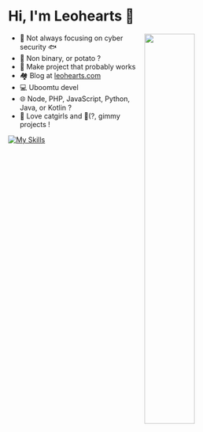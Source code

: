 # Hi, I'm Leohearts 🥔

<a href="https://github.com/leohearts?tab=repositories" >
  <img align=right width="45%" src="https://github-readme-stats.vercel.app/api?username=leohearts&show_icons=true&theme=default" />
</a>
  
- 🔐 Not always focusing on cyber security 🐟
- 🥔 Non binary, or potato ?
- 🤔 Make project that probably works
- 🏘 Blog at [leohearts.com](https://leohearts.com)
- 💻 Uboomtu devel
- 🌐 Node, PHP, JavaScript, Python, Java, or Kotlin ?
- 🤤 Love catgirls and 💸(?, gimmy projects ! 

[![My Skills](https://skillicons.dev/icons?i=docker,bash,aws,cloudflare,workers,linux,vim,js,html,python,flask,css,php,electron,androidstudio,java,kotlin,gradle,cpp,git,md,qt,ts,mysql,redis,ipfs,graphql)](https://skillicons.dev)
